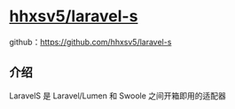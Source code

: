 # [hhxsv5/laravel-s](https://packagist.org/packages/hhxsv5/laravel-s)

github：https://github.com/hhxsv5/laravel-s

## 介绍
LaravelS 是 Laravel/Lumen 和 Swoole 之间开箱即用的适配器